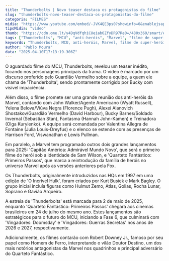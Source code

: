 ```yaml
---
title: "Thunderbolts | Novo teaser destaca os protagonistas do filme"
slug: "thunderbolts-novo-teaser-destaca-os-protagonistas-do-filme"
categoria: "FILMES"
midia: "https://www.youtube.com/embed/-JVK4QE3ps0?showinfo=0&enablejsapi=1"
tipoMidia: "video"
thumb: "https://cdn.ome.lt/y4DqVdfqhiCUeiab6ZfyDR97Re0=/480x360/smart/extras/conteudos/Captura_de_tela_2025-04-10_131232.png"
tags: ["Thunderbolts", "MCU", "anti-heróis", "Marvel", "filme de super-heróis", "estreia 2025", "teaser", "protagonistas"]
keywords: "Thunderbolts, MCU, anti-heróis, Marvel, filme de super-heróis, estreia 2025, teaser, protagonistas"
author: "Pablo Moura"
data: "2025-04-10T17:13:19.306Z"
---
```


O aguardado filme do MCU, Thunderbolts, revelou um teaser inédito, focando nos personagens principais da trama. O vídeo é marcado por um discurso proferido pelo Guardião Vermelho sobre a equipe, a quem ele chama de 'Thunderbolta', sendo prontamente corrigido por Bucky com visível impaciência.

Além disso, o filme promete ser uma grande reunião dos anti-heróis da Marvel, contando com John Walker/Agente Americano (Wyatt Russell), Yelena Belova/Viúva Negra (Florence Pugh), Alexei Alanovich Shostakov/Guardião Vermelho (David Harbour), Bucky Barnes/Soldado Invernal (Sebastian Stan), Fantasma (Hannah John-Kamen) e Treinadora (Olga Kurylenko). A equipe será comandada por Valentina Allegra de Fontaine (Julia Louis-Dreyfus) e o elenco se estende com as presenças de Harrison Ford, Viswanathan e Lewis Pullman.

Em paralelo, a Marvel tem programado outros dois grandes lançamentos para 2025: 'Capitão América: Admirável Mundo Novo', que será o primeiro filme do herói sob a identidade de Sam Wilson, e 'Quarteto Fantástico: Primeiros Passos', que marca a reintrodução da família de heróis no universo Marvel após as versões anteriores pela Fox.

Os Thunderbolts, originalmente introduzidos nas HQs em 1997 em uma edição de 'O Incrível Hulk', foram criados por Kurt Busiek e Mark Bagley. O grupo inicial incluía figuras como Hulmut Zemo, Atlas, Golias, Rocha Lunar, Soprano e Gavião Arqueiro.

A estreia de 'Thunderbolts' está marcada para 2 de maio de 2025, enquanto 'Quarteto Fantástico: Primeiros Passos' chegará aos cinemas brasileiros em 24 de julho do mesmo ano. Estes lançamentos são estratégicos para o futuro do MCU, iniciando a Fase 6, que culminará com 'Vingadores: Doomsday' e 'Vingadores: Guerras Secretas' nos anos de 2026 e 2027, respectivamente.

Adicionalmente, os filmes contarão com Robert Downey Jr., famoso por seu papel como Homem de Ferro, interpretando o vilão Doutor Destino, um dos mais notórios antagonistas da Marvel nos quadrinhos e principal adversário do Quarteto Fantástico.